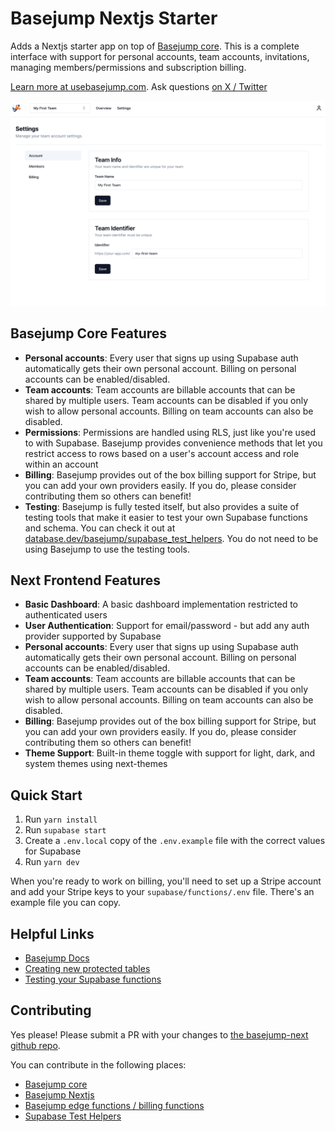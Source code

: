 # Basejump Nextjs Starter

Adds a Nextjs starter app on top of [Basejump core](https://github.com/usebasejump/basejump). This is a complete interface with support for personal accounts, team accounts, invitations, managing members/permissions and subscription billing.

[Learn more at usebasejump.com](https://usebasejump.com). Ask questions [on X / Twitter](https://twitter.com/tiniscule)

![Image Description](./public/images/basejump-team-page.png)

## Basejump Core Features

- **Personal accounts**: Every user that signs up using Supabase auth automatically gets their own personal account.
  Billing on personal accounts can be enabled/disabled.
- **Team accounts**: Team accounts are billable accounts that can be shared by multiple users. Team accounts can be
  disabled if you only wish to allow personal accounts. Billing on team accounts can also be disabled.
- **Permissions**: Permissions are handled using RLS, just like you're used to with Supabase. Basejump provides
  convenience methods that let you restrict access to rows based on a user's account access and role within an account
- **Billing**: Basejump provides out of the box billing support for Stripe, but you can add your own providers easily.
  If you do, please consider contributing them so others can benefit!
- **Testing**: Basejump is fully tested itself, but also provides a suite of testing tools that make it easier to test
  your own Supabase functions and schema. You can check it out
  at [database.dev/basejump/supabase_test_helpers](https://database.dev/basejump/supabase_test_helpers). You do not need
  to be using Basejump to use the testing tools.

## Next Frontend Features

- **Basic Dashboard**: A basic dashboard implementation restricted to authenticated users
- **User Authentication**: Support for email/password - but add any auth provider supported by Supabase
- **Personal accounts**: Every user that signs up using Supabase auth automatically gets their own personal account.
  Billing on personal accounts can be enabled/disabled.
- **Team accounts**: Team accounts are billable accounts that can be shared by multiple users. Team accounts can be
  disabled if you only wish to allow personal accounts. Billing on team accounts can also be disabled.
- **Billing**: Basejump provides out of the box billing support for Stripe, but you can add your own providers easily.
  If you do, please consider contributing them so others can benefit!
- **Theme Support**: Built-in theme toggle with support for light, dark, and system themes using next-themes

## Quick Start

1. Run `yarn install`
2. Run `supabase start`
3. Create a `.env.local` copy of the `.env.example` file with the correct values for Supabase
4. Run `yarn dev`

When you're ready to work on billing, you'll need to set up a Stripe account and add your Stripe keys to your `supabase/functions/.env` file. There's an example file you can copy.

## Helpful Links

- [Basejump Docs](https://usebasejump.com/docs)
- [Creating new protected tables](https://usebasejump.com/docs/example-schema)
- [Testing your Supabase functions](https://usebasejump.com/docs/testing)

## Contributing

Yes please! Please submit a PR with your changes to [the basejump-next github repo](https://github.com/usebasejump/basejump-next).

You can contribute in the following places:

- [Basejump core](https://github.com/usebasejump/basejump)
- [Basejump Nextjs](https://github.com/usebasejump/basejump-next)
- [Basejump edge functions / billing functions](https://github.com/usebasejump/basejump-deno-packages)
- [Supabase Test Helpers](https://github.com/usebasejump/supabase-test-helpers)
